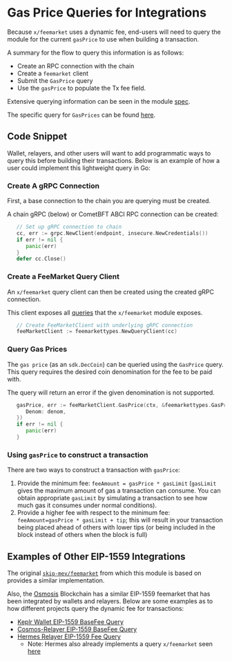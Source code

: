 # Gas Price Queries for Integrations

Because `x/feemarket` uses a dynamic fee, end-users will need to query the module
for the current `gasPrice` to use when building a transaction.

A summary for the flow to query this information is as follows:

* Create an RPC connection with the chain
* Create a `feemarket` client
* Submit the `GasPrice` query 
* Use the `gasPrice` to populate the Tx fee field.

Extensive querying information can be seen in the module [spec](README.md#query).

The specific query for `GasPrices` can be found [here](../README.md#gas-prices).

## Code Snippet

Wallet, relayers, and other users will want to add programmatic ways to query
this before building their transactions.  Below is an example of how a user could
implement this lightweight query in Go:

### Create A gRPC Connection

First, a base connection to the chain you are querying must be created.

A chain gRPC (below) or CometBFT ABCI RPC connection can be created:

```go
   // Set up gRPC connection to chain
   cc, err := grpc.NewClient(endpoint, insecure.NewCredentials())
   if err != nil {
      panic(err)
   }
   defer cc.Close()
```

### Create a FeeMarket Query Client

An `x/feemarket` query client can then be created using the created gRPC connection.

This client exposes all [queries](README.md#query) that the `x/feemarket` module
exposes.

```go
   // Create FeeMarketClient with underlying gRPC connection
   feeMarketClient := feemarkettypes.NewQueryClient(cc)
```

### Query Gas Prices

The `gas price` (as an `sdk.DecCoin`) can be queried using the `GasPrice` query.
This query requires the desired coin denomination for the fee to be paid with.

The query will return an error if the given denomination is not supported.

```go
   gasPrice, err := feeMarketClient.GasPrice(ctx, &feemarkettypes.GasPriceRequest{
      Denom: denom,
   })
   if err != nil {
      panic(err)
   }
```

### Using `gasPrice` to construct a transaction

There are two ways to construct a transaction with `gasPrice`:

1. Provide the minimum fee: `feeAmount = gasPrice * gasLimit` (`gasLimit` gives
   the maximum amount of gas a transaction can consume. You can obtain
   appropriate `gasLimit` by simulating a transaction to see how much gas
   it consumes under normal conditions).
2. Provide a higher fee with respect to the minimum fee:
   `feeAmount=gasPrice * gasLimit + tip`; this will result in your transaction
   being placed ahead of others with lower tips (or being included in the block
   instead of others when the block is full)

## Examples of Other EIP-1559 Integrations

The original [`skip-mev/feemarket`](https://github.com/skip-mev/feemarket) from
which this module is based on provides a similar implementation.

Also, the [Osmosis](https://github.com/osmosis-labs/osmosis) Blockchain has a similar
EIP-1559 feemarket that has been integrated by wallets and relayers.  Below are
some examples as to how different projects query the dynamic fee for transactions:

* [Keplr Wallet EIP-1559 BaseFee Query](https://github.com/chainapsis/keplr-wallet/blob/b0a96c2c713d8163ce840fcd5abbac4eb612607c/packages/stores/src/query/osmosis/base-fee/index.ts#L18)
* [Cosmos-Relayer EIP-1559 BaseFee Query](https://github.com/cosmos/relayer/blob/9b140b664fe6b10161af1093ccd26627b942742e/relayer/chains/cosmos/fee_market.go#L13)
* [Hermes Relayer EIP-1559 Fee Query](https://github.com/informalsystems/hermes/blob/fc8376ba98e4b595e446b366b736a0c046d6026a/crates/relayer/src/chain/cosmos/eip_base_fee.rs#L15)
  * Note: Hermes also already implements a query `x/feemarket` seen [here](https://github.com/informalsystems/hermes/blob/fc8376ba98e4b595e446b366b736a0c046d6026a/crates/relayer/src/chain/cosmos/eip_base_fee.rs#L33)
